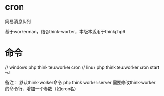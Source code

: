 # cron
简易消息队列

基于workerman，结合think-worker，本版本适用于thinkphp6

# 命令
// windows
php think teu:worker cron
// linux
php think teu:worker cron start -d

备注：
  默认think-worker命令
  php think worker:server
  需要修改think-worker的命令行，增加一个参数（如cron名）
